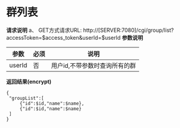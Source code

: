 # 群列表

**请求说明**
a、 GET方式请求URL:
http://[SERVER:7080]/cgi/group/list?accessToken=$access_token&userId=$userId
**参数说明**

| 参数   | 必须 | 说明                          |
| ------ | ---- | ----------------------------- |
| userId | 否   | 用户id,不带参数时查询所有的群 |

**返回结果(encrypt)**

```
{
 "groupList":[
     {"id":$id,"name":$name},
     {"id":$id,"name":$name}
 ]
}
```